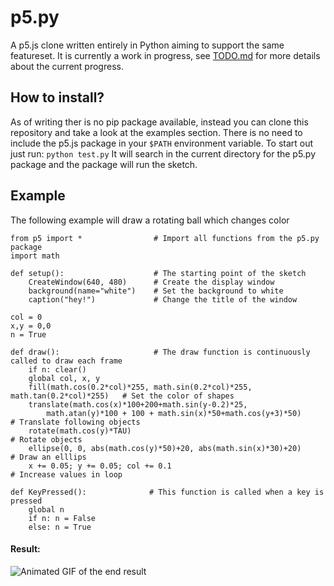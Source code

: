 # p5.py
A p5.js clone written entirely in Python aiming to support the same featureset. 
It is currently a work in progress, see [TODO.md](https://github.com/jonay2000/p5.py/blob/master/TODO.md) for more details about the current progress.

## How to install?
As of writing ther is no pip package available, instead you can clone this repository and take a look at the examples section.
There is no need to include the p5.js package in your `$PATH` environment variable. 
To start out just run: `python test.py` It will search in the current directory for the p5.py package and the package will run the sketch.

## Example
The following example will draw a rotating ball which changes color
```
from p5 import *                # Import all functions from the p5.py package
import math

def setup():                    # The starting point of the sketch
    CreateWindow(640, 480)      # Create the display window
    background(name="white")    # Set the background to white
    caption("hey!")             # Change the title of the window

col = 0
x,y = 0,0
n = True

def draw():                     # The draw function is continuously called to draw each frame
    if n: clear()
    global col, x, y
    fill(math.cos(0.2*col)*255, math.sin(0.2*col)*255, math.tan(0.2*col)*255)   # Set the color of shapes
    translate(math.cos(x)*100+200+math.sin(y-0.2)*25,
        math.atan(y)*100 + 100 + math.sin(x)*50+math.cos(y+3)*50)               # Translate following objects
    rotate(math.cos(y)*TAU)                                                     # Rotate objects
    ellipse(0, 0, abs(math.cos(y)*50)+20, abs(math.sin(x)*30)+20)               # Draw an elllips
    x += 0.05; y += 0.05; col += 0.1                                            # Increase values in loop

def KeyPressed():              # This function is called when a key is pressed
    global n
    if n: n = False
    else: n = True
```

#### Result:
![Animated GIF of the end result](https://github.com/jonay2000/p5.py/blob/master/images/test.gif)